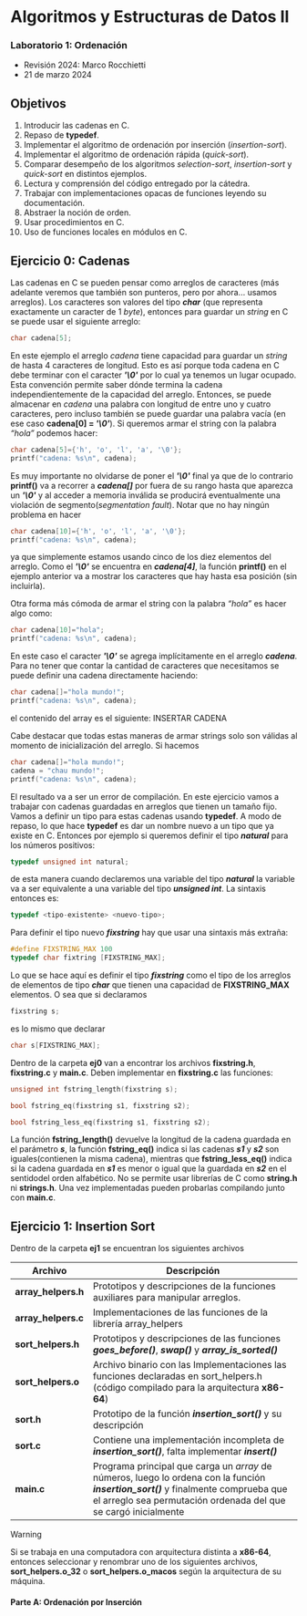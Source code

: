 # Algoritmos y Estructuras de Datos II
 
### Laboratorio 1: Ordenación
- Revisión 2024: Marco Rocchietti
- 21 de marzo 2024

## Objetivos
1. Introducir las cadenas en C.
2. Repaso de **typedef**.
3. Implementar el algoritmo de ordenación por inserción (*insertion-sort*).
4. Implementar el algoritmo de ordenación rápida (*quick-sort*).
5. Comparar desempeño de los algoritmos *selection-sort*, *insertion-sort* y *quick-sort* en distintos ejemplos.
6. Lectura y comprensión del código entregado por la cátedra.
7. Trabajar con implementaciones opacas de funciones leyendo su documentación.
8. Abstraer la noción de orden.
9. Usar procedimientos en C.
10. Uso de funciones locales en módulos en C.

## Ejercicio 0: Cadenas
Las cadenas en C se pueden pensar como arreglos de caracteres (más adelante veremos que también son
punteros, pero por ahora... usamos arreglos). Los caracteres son valores del tipo ***char*** (que representa
exactamente un caracter de 1 *byte*), entonces para guardar un *string* en C se puede usar el siguiente arreglo:
~~~c
char cadena[5];
~~~
En este ejemplo el arreglo *cadena* tiene capacidad para guardar un *string* de hasta 4 caracteres de
longitud. Esto es así porque toda cadena en C debe terminar con el caracter ***'\0'*** por lo cual ya tenemos un
lugar ocupado. Esta convención permite saber dónde termina la cadena independientemente de la capacidad del
arreglo. Entonces, se puede almacenar en *cadena* una palabra con longitud de entre uno y cuatro caracteres,
pero incluso también se puede guardar una palabra vacía (en ese caso **cadena[0] = *'\0'***). Si queremos
armar el string con la palabra *“hola”* podemos hacer:
~~~c
char cadena[5]={'h', 'o', 'l', 'a', '\0'};
printf("cadena: %s\n", cadena);
~~~
Es muy importante no olvidarse de poner el ***'\0'*** final ya que de lo contrario **printf()** va a recorrer a
***cadena[]*** por fuera de su rango hasta que aparezca un ***'\0'*** y al acceder a memoria inválida se producirá
eventualmente una violación de segmento(*segmentation fault*). Notar que no hay ningún problema en hacer
~~~c
char cadena[10]={'h', 'o', 'l', 'a', '\0'};
printf("cadena: %s\n", cadena);
~~~
ya que simplemente estamos usando cinco de los diez elementos del arreglo. Como el  ***'\0'*** se encuentra en
***cadena[4]***, la función **printf()** en el ejemplo anterior va a mostrar los caracteres que hay hasta esa posición
(sin incluirla).

Otra forma más cómoda de armar el string con la palabra *“hola”* es hacer algo como:
~~~c
char cadena[10]="hola";
printf("cadena: %s\n", cadena);
~~~
En este caso el caracter ***'\0'*** se agrega implícitamente en el arreglo ***cadena***. Para no tener que contar la
cantidad de caracteres que necesitamos se puede definir una cadena directamente haciendo:
~~~c
char cadena[]="hola mundo!";
printf("cadena: %s\n", cadena);
~~~
el contenido del array es el siguiente:
INSERTAR CADENA

Cabe destacar que todas estas maneras de armar strings solo son válidas al momento de inicialización del
arreglo. Si hacemos
~~~c
char cadena[]="hola mundo!";
cadena = "chau mundo!";
printf("cadena: %s\n", cadena);
~~~
El resultado va a ser un error de compilación. En este ejercicio vamos a trabajar con cadenas guardadas en
arreglos que tienen un tamaño fijo. Vamos a definir un tipo para estas cadenas usando **typedef**. A modo de
repaso, lo que hace **typedef** es dar un nombre nuevo a un tipo que ya existe en C. Entonces por ejemplo si
queremos definir el tipo ***natural*** para los números positivos:
~~~c
typedef unsigned int natural;
~~~
de esta manera cuando declaremos una variable del tipo ***natural*** la variable va a ser equivalente a una variable
del tipo ***unsigned int***. La sintaxis entonces es:
~~~c
typedef <tipo-existente> <nuevo-tipo>;
~~~
Para definir el tipo nuevo ***fixstring*** hay que usar una sintaxis más extraña:
~~~c
#define FIXSTRING_MAX 100
typedef char fixtring [FIXSTRING_MAX];
~~~
Lo que se hace aquí es definir el tipo ***fixstring*** como el tipo de los arreglos de elementos de tipo ***char***
que tienen una capacidad de **FIXSTRING_MAX** elementos. O sea que si declaramos
~~~c
fixstring s;
~~~
es lo mismo que declarar
~~~c
char s[FIXSTRING_MAX];
~~~
Dentro de la carpeta **ej0** van a encontrar los archivos **fixstring.h**, **fixstring.c** y **main.c**. Deben
implementar en **fixstring.c** las funciones:
~~~c
unsigned int fstring_length(fixstring s);
~~~
~~~c
bool fstring_eq(fixstring s1, fixstring s2);
~~~
~~~c
bool fstring_less_eq(fixstring s1, fixstring s2);
~~~
La función **fstring_length()** devuelve la longitud de la cadena guardada en el parámetro ***s***, la función
**fstring_eq()** indica si las cadenas ***s1*** y ***s2*** son iguales(contienen la misma cadena), mientras que
**fstring_less_eq()** indica si la cadena guardada en ***s1*** es menor o igual que la guardada en ***s2*** 
en el sentidodel orden alfabético. No se permite usar librerías de C como **string.h** ni **strings.h**. Una vez
implementadas pueden probarlas compilando junto con **main.c**.

## Ejercicio 1: Insertion Sort
Dentro de la carpeta **ej1** se encuentran los siguientes archivos

| Archivo             | Descripción |
|---------------------|-------------|
| **array_helpers.h** | Prototipos y descripciones de la funciones auxiliares para manipular arreglos.|
| **array_helpers.c** | Implementaciones de las funciones de la librería array_helpers|
| **sort_helpers.h**  | Prototipos y descripciones de las funciones ***goes_before()***, ***swap()*** y ***array_is_sorted()***|
| **sort_helpers.o**  | Archivo binario con las Implementaciones las funciones declaradas en sort_helpers.h (código compilado para la arquitectura **x86-64**) |
| **sort.h**          | Prototipo de la función ***insertion_sort()*** y su descripción |
| **sort.c**          | Contiene una implementación incompleta de ***insertion_sort()***, falta implementar ***insert()*** |
| **main.c**          | Programa principal que carga un *array* de números, luego lo ordena con la función ***insertion_sort()*** y finalmente comprueba que el arreglo sea permutación ordenada del que se cargó inicialmente |

> [!WARNING]
Si se trabaja en una computadora con arquitectura distinta a **x86-64**, entonces seleccionar y
renombrar uno de los siguientes archivos, **sort_helpers.o_32** o **sort_helpers.o_macos** según la
arquitectura de su máquina.

#### Parte A: Ordenación por Inserción




